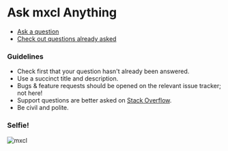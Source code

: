 # Ask mxcl Anything

* [Ask a question](https://github.com/mxcl/AmA/issues/new)
* [Check out questions already asked](https://github.com/mxcl/AmA/issues)

### Guidelines

* Check first that your question hasn't already been answered.
* Use a succinct title and description.
* Bugs & feature requests should be opened on the relevant issue tracker; not here!
* Support questions are better asked on [Stack Overflow](https://stackoverflow.com).
* Be civil and polite.

### Selfie!

![mxcl](https://codebasesaga.com/foo.jpg)
